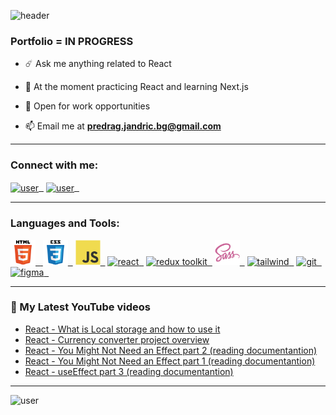 ![header](https://capsule-render.vercel.app/api?type=waving&color=009FF5&height=300&section=header&text=Hello,%20I'm%20Predrag👋&fontSize=55&&animation=scaleIn&&fontColor=EBEBEB&&fontAlignY=40)

<!-- ## [🌟 Portfolio 🌟](https://) IN PROGRESS -->
### Portfolio = IN PROGRESS

- ☄️ Ask me anything related to React

- 🐲 At the moment practicing React and learning Next.js

- 🚀 Open for work opportunities

- 📫 Email me at **predrag.jandric.bg@gmail.com**

---

<h3 align="left">Connect with me:</h3>
<p align="left">
<a href="https://www.linkedin.com/in/predrag-jandric/" target="blank"><img align="center" src="https://raw.githubusercontent.com/rahuldkjain/github-profile-readme-generator/master/src/images/icons/Social/linked-in-alt.svg" alt="user" height="30" width="40" />&nbsp;&nbsp;</a>
<a  href="https://www.youtube.com/@predragjandric/videos" target="blank"><img align="center" src="https://raw.githubusercontent.com/rahuldkjain/github-profile-readme-generator/master/src/images/icons/Social/youtube.svg" alt="user" height="30" width="40"/>&nbsp;&nbsp;</a>
</p>

---

<h3 align="left" >Languages and Tools:</h3>
<p align="left" > 

<!-- html -->
<a href="#" target="_blank" rel="noreferrer"> <img src="https://raw.githubusercontent.com/devicons/devicon/master/icons/html5/html5-original-wordmark.svg" alt="html5" width="40" height="40"/>&nbsp;&nbsp;</a><!-- css --><a href="#" target="_blank" rel="noreferrer"> <img src="https://raw.githubusercontent.com/devicons/devicon/master/icons/css3/css3-original-wordmark.svg" alt="css3" width="40" height="40"/>&nbsp;&nbsp;</a><!-- js --> 
<a href="#" target="_blank" rel="noreferrer"> <img src="https://raw.githubusercontent.com/devicons/devicon/master/icons/javascript/javascript-original.svg" alt="javascript" width="40" height="40"/>&nbsp;&nbsp;</a><!-- react --> 
<a href="#" target="_blank" rel="noreferrer"> <img src="https://www.vectorlogo.zone/logos/reactjs/reactjs-icon.svg" alt="react" width="40" height="40"/>&nbsp;&nbsp;</a><!-- redux toolkit --> 
<a href="#" target="_blank" rel="noreferrer"> <img src="https://www.svgrepo.com/show/303557/redux-logo.svg" alt="redux toolkit" width="40" height="40"/>&nbsp;&nbsp;</a><!-- sass -->
<a href="#" target="_blank" rel="noreferrer"> <img src="https://raw.githubusercontent.com/devicons/devicon/master/icons/sass/sass-original.svg" alt="sass" width="40" height="40"/>&nbsp;&nbsp;</a><!-- tailwind --> 
<a href="#" target="_blank" rel="noreferrer"> <img src="https://www.vectorlogo.zone/logos/tailwindcss/tailwindcss-icon.svg" alt="tailwind" width="40" height="40"/>&nbsp;&nbsp;</a><!-- git -->
<a href="#" target="_blank" rel="noreferrer"> <img src="https://www.vectorlogo.zone/logos/git-scm/git-scm-icon.svg" alt="git" width="40" height="40"/>&nbsp;&nbsp;</a><!-- figma -->
<a href="#" target="_blank" rel="noreferrer"> <img src="https://www.vectorlogo.zone/logos/figma/figma-icon.svg" alt="figma" width="40" height="40"/>&nbsp;&nbsp;</a>

</p>

---

### 🎦 My Latest YouTube videos

<!-- BLOG-POST-LIST:START -->
- [React - What is Local storage and how to use it](https://www.youtube.com/watch?v=qCRVOfOt7DI)
- [React - Currency converter project overview](https://www.youtube.com/watch?v=x5E6YjmHdr0)
- [React - You Might Not Need an Effect part 2 &lpar;reading documentantion&rpar;](https://www.youtube.com/watch?v=XHHg5FGhf-Q)
- [React - You Might Not Need an Effect part 1 &lpar;reading documentantion&rpar;](https://www.youtube.com/watch?v=tkeJMQMdFb8)
- [React - useEffect part 3 &lpar;reading documentantion&rpar;](https://www.youtube.com/watch?v=T0il0rsfsP4)
<!-- BLOG-POST-LIST:END -->

---

<!-- stats card -->
<p><img  src="https://github-readme-stats-sigma-five.vercel.app/api?username=Predrag-Jandric&show_icons=true&locale=en&theme=gruvbox&hide=issues,contribs&include_all_commits=true" alt="user" /></p>


<!-- most used languages -->
<!-- ![Top Langs](https://github-readme-stats.vercel.app/api/top-langs/?username=Predrag-Jandric&layout=compact) -->
